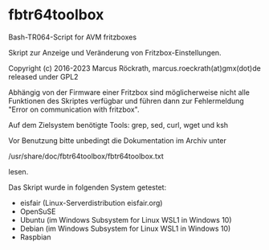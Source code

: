 # fbtr64toolbox
Bash-TR064-Script for AVM fritzboxes

Skript zur Anzeige und Veränderung von Fritzbox-Einstellungen.

Copyright (c) 2016-2023 Marcus Röckrath, marcus.roeckrath(at)gmx(dot)de
released under GPL2

Abhängig von der Firmware einer Fritzbox sind möglicherweise nicht
alle Funktionen des Skriptes verfügbar und führen dann zur
Fehlermeldung "Error on communication with fritzbox".

Auf dem Zielsystem benötigte Tools: grep, sed, curl, wget und ksh

Vor Benutzung bitte unbedingt die Dokumentation im Archiv unter

/usr/share/doc/fbtr64toolbox/fbtr64toolbox.txt

lesen.

Das Skript wurde in folgenden System getestet:
- eisfair (Linux-Serverdistribution eisfair.org)
- OpenSuSE
- Ubuntu (im Windows Subsystem for Linux WSL1 in Windows 10)
- Debian (im Windows Subsystem for Linux WSL1 in Windows 10)
- Raspbian
